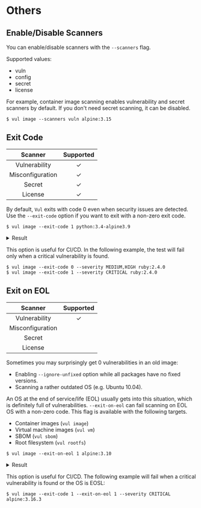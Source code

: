 # Others

## Enable/Disable Scanners
You can enable/disable scanners with the `--scanners` flag.

Supported values:

- vuln
- config
- secret
- license
 
For example, container image scanning enables vulnerability and secret scanners by default.
If you don't need secret scanning, it can be disabled.

``` shell
$ vul image --scanners vuln alpine:3.15
```

## Exit Code
|     Scanner      | Supported |
|:----------------:|:---------:|
|  Vulnerability   |     ✓     |
| Misconfiguration |     ✓     |
|      Secret      |     ✓     |
|     License      |     ✓     |

By default, `Vul` exits with code 0 even when security issues are detected.
Use the `--exit-code` option if you want to exit with a non-zero exit code.

```
$ vul image --exit-code 1 python:3.4-alpine3.9
```

<details>
<summary>Result</summary>

```
2019-05-16T12:51:43.500+0900    INFO    Updating vulnerability database...
2019-05-16T12:52:00.387+0900    INFO    Detecting Alpine vulnerabilities...

python:3.4-alpine3.9 (alpine 3.9.2)
===================================
Total: 1 (UNKNOWN: 0, LOW: 0, MEDIUM: 1, HIGH: 0, CRITICAL: 0)

+---------+------------------+----------+-------------------+---------------+--------------------------------+
| LIBRARY | VULNERABILITY ID | SEVERITY | INSTALLED VERSION | FIXED VERSION |             TITLE              |
+---------+------------------+----------+-------------------+---------------+--------------------------------+
| openssl | CVE-2019-1543    | MEDIUM   | 1.1.1a-r1         | 1.1.1b-r1     | openssl: ChaCha20-Poly1305     |
|         |                  |          |                   |               | with long nonces               |
+---------+------------------+----------+-------------------+---------------+--------------------------------+
```

</details>

This option is useful for CI/CD. In the following example, the test will fail only when a critical vulnerability is found.

```
$ vul image --exit-code 0 --severity MEDIUM,HIGH ruby:2.4.0
$ vul image --exit-code 1 --severity CRITICAL ruby:2.4.0
```

## Exit on EOL
|     Scanner      | Supported |
|:----------------:|:---------:|
|  Vulnerability   |     ✓     |
| Misconfiguration |           |
|      Secret      |           |
|     License      |           |

Sometimes you may surprisingly get 0 vulnerabilities in an old image:

- Enabling `--ignore-unfixed` option while all packages have no fixed versions.
- Scanning a rather outdated OS (e.g. Ubuntu 10.04).

An OS at the end of service/life (EOL) usually gets into this situation, which is definitely full of vulnerabilities.
`--exit-on-eol` can fail scanning on EOL OS with a non-zero code.
This flag is available with the following targets.

- Container images (`vul image`)
- Virtual machine images (`vul vm`)
- SBOM (`vul sbom`)
- Root filesystem (`vul rootfs`)

```
$ vul image --exit-on-eol 1 alpine:3.10
```

<details>
<summary>Result</summary>

```
2023-03-01T11:07:15.455+0200    INFO    Vulnerability scanning is enabled
...
2023-03-01T11:07:17.938+0200    WARN    This OS version is no longer supported by the distribution: alpine 3.10.9
2023-03-01T11:07:17.938+0200    WARN    The vulnerability detection may be insufficient because security updates are not provided

alpine:3.10 (alpine 3.10.9)
===========================
Total: 1 (UNKNOWN: 0, LOW: 0, MEDIUM: 0, HIGH: 0, CRITICAL: 1)

┌───────────┬────────────────┬──────────┬───────────────────┬───────────────┬─────────────────────────────────────────────────────────────┐
│  Library  │ Vulnerability  │ Severity │ Installed Version │ Fixed Version │                            Title                            │
├───────────┼────────────────┼──────────┼───────────────────┼───────────────┼─────────────────────────────────────────────────────────────┤
│ apk-tools │ CVE-2021-36159 │ CRITICAL │ 2.10.6-r0         │ 2.10.7-r0     │ libfetch before 2021-07-26, as used in apk-tools, xbps, and │
│           │                │          │                   │               │ other products, mishandles...                               │
│           │                │          │                   │               │ https://avd.khulnasoft.com/nvd/cve-2021-36159                  │
└───────────┴────────────────┴──────────┴───────────────────┴───────────────┴─────────────────────────────────────────────────────────────┘
2023-03-01T11:07:17.941+0200    ERROR   Detected EOL OS: alpine 3.10.9
```

</details>

This option is useful for CI/CD.
The following example will fail when a critical vulnerability is found or the OS is EOSL:

```
$ vul image --exit-code 1 --exit-on-eol 1 --severity CRITICAL alpine:3.16.3
```
